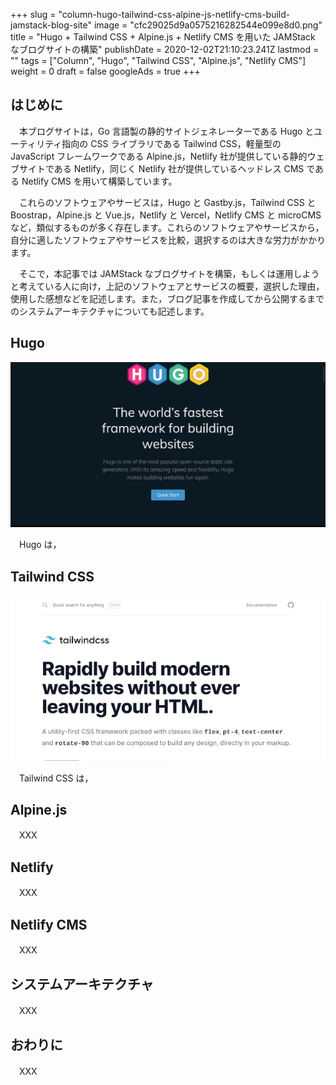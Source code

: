 +++
slug = "column-hugo-tailwind-css-alpine-js-netlify-cms-build-jamstack-blog-site"
image = "cfc29025d9a0575216282544e099e8d0.png"
title = "Hugo + Tailwind CSS + Alpine.js + Netlify CMS を用いた JAMStack なブログサイトの構築"
publishDate = 2020-12-02T21:10:23.241Z
lastmod = ""
tags = ["Column", "Hugo", "Tailwind CSS", "Alpine.js", "Netlify CMS"]
weight = 0
draft = false
googleAds = true
+++
## はじめに

　本ブログサイトは，Go 言語製の静的サイトジェネレーターである Hugo とユーティリティ指向の CSS ライブラリである Tailwind CSS，軽量型の JavaScript フレームワークである Alpine.js，Netlify 社が提供している静的ウェブサイトである Netlify，同じく Netlify 社が提供しているヘッドレス CMS である Netlify CMS を用いて構築しています。

　これらのソフトウェアやサービスは，Hugo と Gastby.js，Tailwind CSS と Boostrap，Alpine.js と Vue.js，Netlify と Vercel，Netlify CMS と microCMS など，類似するものが多く存在します。これらのソフトウェアやサービスから，自分に適したソフトウェアやサービスを比較，選択するのは大きな労力がかかります。

　そこで，本記事では JAMStack なブログサイトを構築，もしくは運用しようと考えている人に向け，上記のソフトウェアとサービスの概要，選択した理由，使用した感想などを記述します。また，ブログ記事を作成してから公開するまでのシステムアーキテクチャについても記述します。

## Hugo

[![Hugo](95a8716b0089229bb8afced7b37a656c.png)](https://gohugo.io/)

　Hugo は，

## Tailwind CSS

[![Tailwind CSS](a1f75b55d405d9ac433e2983077071a0.png)](https://tailwindcss.com/)

　Tailwind CSS は，

## Alpine.js

　XXX

## Netlify

　XXX

## Netlify CMS

　XXX

## システムアーキテクチャ

　XXX

## おわりに

　XXX